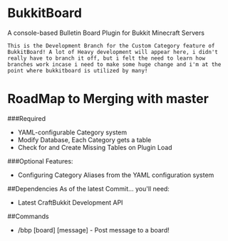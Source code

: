 BukkitBoard 
===========
A console-based Bulletin Board Plugin for Bukkit Minecraft Servers

	This is the Development Branch for the Custom Category feature of BukkitBoard! A lot of Heavy development will appear here, i didn't really have to branch it off, but i felt the need to learn how branches work incase i need to make some huge change and i'm at the point where bukkitboard is utilized by many!


RoadMap to Merging with master
============

###Required

* YAML-configurable Category system 
* Modify Database, Each Category gets a table
* Check for and Create Missing Tables on Plugin Load

###Optional Features: 
* Configuring Category Aliases from the YAML configuration system


##Dependencies
As of the latest Commit... you'll need:

* Latest CraftBukkit Development API

##Commands
- /bbp [board] [message] - Post message to a board!
